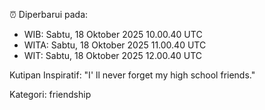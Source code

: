 ⏰ Diperbarui pada:
- WIB: Sabtu, 18 Oktober 2025 10.00.40 UTC
- WITA: Sabtu, 18 Oktober 2025 11.00.40 UTC
- WIT: Sabtu, 18 Oktober 2025 12.00.40 UTC

Kutipan Inspiratif:
"I' ll never forget my high school friends."


Kategori: friendship

